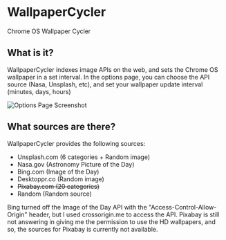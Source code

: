 # WallpaperCycler
Chrome OS Wallpaper Cycler

## What is it?
WallpaperCycler indexes image APIs on the web, and sets the Chrome OS wallpaper in a set interval.
In the options page, you can choose the API source (Nasa, Unsplash, etc), and set your wallpaper update interval (minutes, days, hours)

![Options Page Screenshot](http://i.imgur.com/zVvJhRF.png)

## What sources are there?
WallpaperCycler provides the following sources:

- Unsplash.com (6 categories + Random image)
- Nasa.gov (Astronomy Picture of the Day)
- Bing.com (Image of the Day)
- Desktoppr.co (Random image)
- ~~Pixabay.com (20 categories)~~
- Random (Random source)

Bing turned off the Image of the Day API with the "Access-Control-Allow-Origin" header, but I used crossorigin.me to access the API.
Pixabay is still not answering in giving me the permission to use the HD wallpapers, and so, the sources for Pixabay is currently not available.
